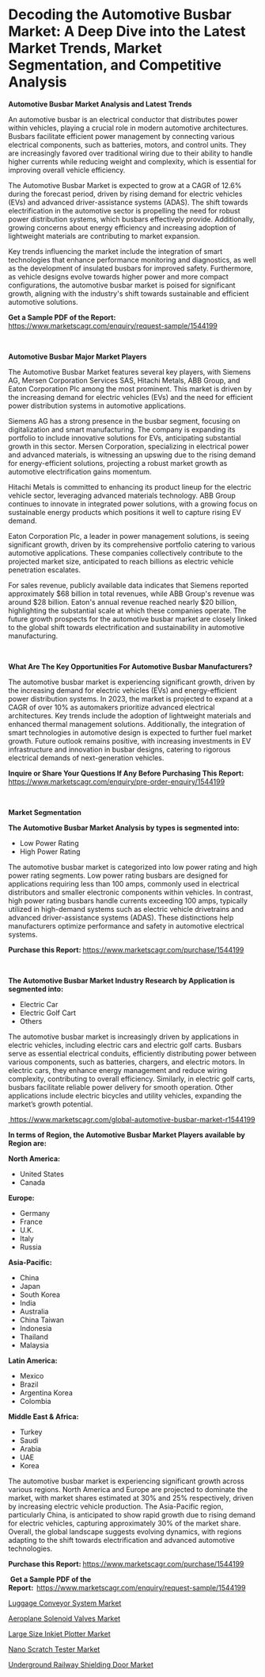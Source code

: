 <p><h1>Decoding the Automotive Busbar Market: A Deep Dive into the Latest Market Trends, Market Segmentation, and Competitive Analysis</h1></p><p><strong>Automotive Busbar Market Analysis and Latest Trends</strong></p>
<p><p>An automotive busbar is an electrical conductor that distributes power within vehicles, playing a crucial role in modern automotive architectures. Busbars facilitate efficient power management by connecting various electrical components, such as batteries, motors, and control units. They are increasingly favored over traditional wiring due to their ability to handle higher currents while reducing weight and complexity, which is essential for improving overall vehicle efficiency.</p><p>The Automotive Busbar Market is expected to grow at a CAGR of 12.6% during the forecast period, driven by rising demand for electric vehicles (EVs) and advanced driver-assistance systems (ADAS). The shift towards electrification in the automotive sector is propelling the need for robust power distribution systems, which busbars effectively provide. Additionally, growing concerns about energy efficiency and increasing adoption of lightweight materials are contributing to market expansion.</p><p>Key trends influencing the market include the integration of smart technologies that enhance performance monitoring and diagnostics, as well as the development of insulated busbars for improved safety. Furthermore, as vehicle designs evolve towards higher power and more compact configurations, the automotive busbar market is poised for significant growth, aligning with the industry's shift towards sustainable and efficient automotive solutions.</p></p>
<p><strong>Get a Sample PDF of the Report:&nbsp;</strong> <a href="https://www.marketscagr.com/enquiry/request-sample/1544199?utm_campaign=3163&utm_medium=2&utm_source=Github&utm_content=ia&utm_term=30032025&utm_id=automotive-busbar">https://www.marketscagr.com/enquiry/request-sample/1544199</a></p>
<p>&nbsp;</p>
<p><strong>Automotive Busbar Major Market Players</strong></p>
<p><p>The Automotive Busbar Market features several key players, with Siemens AG, Mersen Corporation Services SAS, Hitachi Metals, ABB Group, and Eaton Corporation Plc among the most prominent. This market is driven by the increasing demand for electric vehicles (EVs) and the need for efficient power distribution systems in automotive applications.</p><p>Siemens AG has a strong presence in the busbar segment, focusing on digitalization and smart manufacturing. The company is expanding its portfolio to include innovative solutions for EVs, anticipating substantial growth in this sector. Mersen Corporation, specializing in electrical power and advanced materials, is witnessing an upswing due to the rising demand for energy-efficient solutions, projecting a robust market growth as automotive electrification gains momentum.</p><p>Hitachi Metals is committed to enhancing its product lineup for the electric vehicle sector, leveraging advanced materials technology. ABB Group continues to innovate in integrated power solutions, with a growing focus on sustainable energy products which positions it well to capture rising EV demand.</p><p>Eaton Corporation Plc, a leader in power management solutions, is seeing significant growth, driven by its comprehensive portfolio catering to various automotive applications. These companies collectively contribute to the projected market size, anticipated to reach billions as electric vehicle penetration escalates.</p><p>For sales revenue, publicly available data indicates that Siemens reported approximately $68 billion in total revenues, while ABB Group's revenue was around $28 billion. Eaton's annual revenue reached nearly $20 billion, highlighting the substantial scale at which these companies operate. The future growth prospects for the automotive busbar market are closely linked to the global shift towards electrification and sustainability in automotive manufacturing.</p></p>
<p>&nbsp;</p>
<p><strong>What Are The Key Opportunities For Automotive Busbar Manufacturers?</strong></p>
<p><p>The automotive busbar market is experiencing significant growth, driven by the increasing demand for electric vehicles (EVs) and energy-efficient power distribution systems. In 2023, the market is projected to expand at a CAGR of over 10% as automakers prioritize advanced electrical architectures. Key trends include the adoption of lightweight materials and enhanced thermal management solutions. Additionally, the integration of smart technologies in automotive design is expected to further fuel market growth. Future outlook remains positive, with increasing investments in EV infrastructure and innovation in busbar designs, catering to rigorous electrical demands of next-generation vehicles.</p></p>
<p><strong>Inquire or Share Your Questions If Any Before Purchasing This Report:</strong> <a href="https://www.marketscagr.com/enquiry/pre-order-enquiry/1544199?utm_campaign=3163&utm_medium=2&utm_source=Github&utm_content=ia&utm_term=30032025&utm_id=automotive-busbar">https://www.marketscagr.com/enquiry/pre-order-enquiry/1544199</a></p>
<p>&nbsp;</p>
<p><strong>Market Segmentation</strong></p>
<p><strong>The Automotive Busbar Market Analysis by types is segmented into:</strong></p>
<p><ul><li>Low Power Rating</li><li>High Power Rating</li></ul></p>
<p><p>The automotive busbar market is categorized into low power rating and high power rating segments. Low power rating busbars are designed for applications requiring less than 100 amps, commonly used in electrical distributors and smaller electronic components within vehicles. In contrast, high power rating busbars handle currents exceeding 100 amps, typically utilized in high-demand systems such as electric vehicle drivetrains and advanced driver-assistance systems (ADAS). These distinctions help manufacturers optimize performance and safety in automotive electrical systems.</p></p>
<p><strong>Purchase this Report:&nbsp;</strong><a href="https://www.marketscagr.com/purchase/1544199?utm_campaign=3163&utm_medium=2&utm_source=Github&utm_content=ia&utm_term=30032025&utm_id=automotive-busbar">https://www.marketscagr.com/purchase/1544199</a></p>
<p>&nbsp;</p>
<p><strong>The Automotive Busbar Market Industry Research by Application is segmented into:</strong></p>
<p><ul><li>Electric Car</li><li>Electric Golf Cart</li><li>Others</li></ul></p>
<p><p>The automotive busbar market is increasingly driven by applications in electric vehicles, including electric cars and electric golf carts. Busbars serve as essential electrical conduits, efficiently distributing power between various components, such as batteries, chargers, and electric motors. In electric cars, they enhance energy management and reduce wiring complexity, contributing to overall efficiency. Similarly, in electric golf carts, busbars facilitate reliable power delivery for smooth operation. Other applications include electric bicycles and utility vehicles, expanding the market’s growth potential.</p></p>
<p><a href="https://www.marketscagr.com/global-automotive-busbar-market-r1544199?utm_campaign=3163&utm_medium=2&utm_source=Github&utm_content=ia&utm_term=30032025&utm_id=automotive-busbar">&nbsp;https://www.marketscagr.com/global-automotive-busbar-market-r1544199</a></p>
<p><strong>In terms of Region, the Automotive Busbar Market Players available by Region are:</strong></p>
<p>
    <p> <strong> North America: </strong>
        <ul>
            <li>United States</li>
            <li>Canada</li>
        </ul>
        </p> 
    <p> <strong> Europe: </strong>
        <ul>
            <li>Germany</li>
            <li>France</li>
            <li>U.K.</li>
            <li>Italy</li>
            <li>Russia</li>
        </ul>
        </p> 
    <p> <strong> Asia-Pacific: </strong>
        <ul>
            <li>China</li>
            <li>Japan</li>
            <li>South Korea</li>
            <li>India</li>
            <li>Australia</li>
            <li>China Taiwan</li>
            <li>Indonesia</li>
            <li>Thailand</li>
            <li>Malaysia</li>
        </ul>
        </p> 
    <p> <strong> Latin America: </strong>
        <ul>
            <li>Mexico</li>
            <li>Brazil</li>
            <li>Argentina Korea</li>
            <li>Colombia</li>
        </ul>
        </p> 
    <p> <strong> Middle East & Africa: </strong>
        <ul>
            <li>Turkey</li>
            <li>Saudi</li>
            <li>Arabia</li>
            <li>UAE</li>
            <li>Korea</li>
        </ul>
    </p>
    </p>
<p><p>The automotive busbar market is experiencing significant growth across various regions. North America and Europe are projected to dominate the market, with market shares estimated at 30% and 25% respectively, driven by increasing electric vehicle production. The Asia-Pacific region, particularly China, is anticipated to show rapid growth due to rising demand for electric vehicles, capturing approximately 30% of the market share. Overall, the global landscape suggests evolving dynamics, with regions adapting to the shift towards electrification and advanced automotive technologies.</p></p>
<p><strong>Purchase this Report: </strong><a href="https://www.marketscagr.com/purchase/1544199?utm_campaign=3163&utm_medium=2&utm_source=Github&utm_content=ia&utm_term=30032025&utm_id=automotive-busbar">https://www.marketscagr.com/purchase/1544199</a></p>
<p>&nbsp;<strong>Get a Sample PDF of the Report:&nbsp;&nbsp;</strong><a href="https://www.marketscagr.com/enquiry/request-sample/1544199?utm_campaign=3163&utm_medium=2&utm_source=Github&utm_content=ia&utm_term=30032025&utm_id=automotive-busbar">https://www.marketscagr.com/enquiry/request-sample/1544199</a></p>
<p><strong></strong></p>
<p><p><a href="https://www.linkedin.com/pulse/detailed-report-luggage-conveyor-system-market-growth-share-itfdc?utm_campaign=3163&utm_medium=2&utm_source=Github&utm_content=ia&utm_term=30032025&utm_id=automotive-busbar">Luggage Conveyor System Market</a></p><p><a href="https://www.linkedin.com/pulse/aeroplane-solenoid-valves-market-research-report-growth-trends-4xjoc?utm_campaign=3163&utm_medium=2&utm_source=Github&utm_content=ia&utm_term=30032025&utm_id=automotive-busbar">Aeroplane Solenoid Valves Market</a></p><p><a href="https://www.linkedin.com/pulse/large-size-inkjet-plotter-industry-report-revenue-forecast-9ysic?utm_campaign=3163&utm_medium=2&utm_source=Github&utm_content=ia&utm_term=30032025&utm_id=automotive-busbar">Large Size Inkjet Plotter Market</a></p><p><a href="https://www.linkedin.com/pulse/forecasting-nano-scratch-tester-market-success-key-1pu6c?utm_campaign=3163&utm_medium=2&utm_source=Github&utm_content=ia&utm_term=30032025&utm_id=automotive-busbar">Nano Scratch Tester Market</a></p><p><a href="https://www.linkedin.com/pulse/market-growth-forecast-underground-railway-shielding-y1t4c?utm_campaign=3163&utm_medium=2&utm_source=Github&utm_content=ia&utm_term=30032025&utm_id=automotive-busbar">Underground Railway Shielding Door Market</a></p></p>